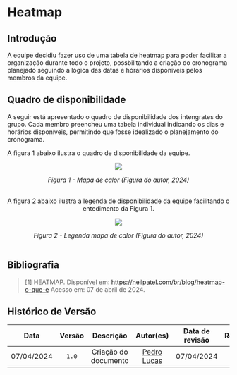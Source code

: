 # Heatmap

## Introdução
A equipe decidiu fazer uso de uma tabela de heatmap para poder facilitar a organização durante todo o projeto, possbilitando a criação do cronograma planejado seguindo a lógica das datas e hórarios disponíveis pelos membros da equipe.

## Quadro de disponibilidade

A seguir está apresentado o quadro de disponibilidade dos intengrates do grupo. Cada membro preencheu uma tabela individual indicando os dias e horários disponíveis, permitindo que fosse idealizado o planejamento do cronograma. 

A figura 1 abaixo ilustra o quadro de disponibilidade da equipe.

<center>

<img src='https://raw.githubusercontent.com/Interacao-Humano-Computador/2024.1-Prefeitura-Lagoa-da-Prata/main/docs/assets/images/heatmapTotal.png'></img>

*Figura 1 - Mapa de calor (Figura do autor, 2024)*
<br><br>

A figura 2 abaixo ilustra a legenda de disponibilidade da equipe facilitando o entedimento da Figura 1. 

<img src='https://raw.githubusercontent.com/Interacao-Humano-Computador/2024.1-Prefeitura-Lagoa-da-Prata/main/docs/assets/images/heatmapDisponibilidade.png'></img>

*Figura 2 - Legenda mapa de calor (Figura do autor, 2024)*
<br><br>

</center>

## Bibliografia

> [1] HEATMAP. Disponível em: https://neilpatel.com/br/blog/heatmap-o-que-e Acesso em: 07 de abril de 2024.

## Histórico de Versão

|    Data    | Versão |      Descrição       |                  Autor(es)                  | Data de revisão | Revisor(es) |
| :--------: | :----: | :------------------: | :-----------------------------------------: | :-------------: | :---------: |
| 07/04/2024 | `1.0`  | Criação do documento | [Pedro Lucas](https://github.com/lucasdray) |      07/04/2024 |   [Cainã Freitas](https://github.com/freitasc)  |

